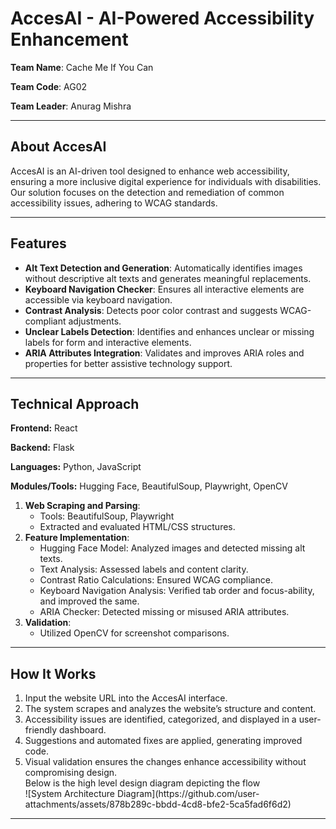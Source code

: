<div>
  <h1>AccesAI - AI-Powered Accessibility Enhancement</h1>

  <p><strong>Team Name</strong>: Cache Me If You Can</p>
  <p><strong>Team Code</strong>: AG02</p>
  <p><strong>Team Leader</strong>: Anurag Mishra</p>

  <hr>

  <div>
    <h2>About AccesAI</h2>
    <p>AccesAI is an AI-driven tool designed to enhance web accessibility, ensuring a more inclusive digital experience for individuals with disabilities. Our solution focuses on the detection and remediation of common accessibility issues, adhering to WCAG standards.</p>
  </div>

  <hr>

  <div>
    <h2>Features</h2>
    <ul>
      <li><strong>Alt Text Detection and Generation</strong>: Automatically identifies images without descriptive alt texts and generates meaningful replacements.</li>
      <li><strong>Keyboard Navigation Checker</strong>: Ensures all interactive elements are accessible via keyboard navigation.</li>
      <li><strong>Contrast Analysis</strong>: Detects poor color contrast and suggests WCAG-compliant adjustments.</li>
      <li><strong>Unclear Labels Detection</strong>: Identifies and enhances unclear or missing labels for form and interactive elements.</li>
      <li><strong>ARIA Attributes Integration</strong>: Validates and improves ARIA roles and properties for better assistive technology support.</li>
    </ul>
  </div>

  <hr>

  <div>
    <h2>Technical Approach</h2>
    <p><strong>Frontend:</strong> React</p>
    <p><strong>Backend:</strong> Flask</p>
    <p><strong>Languages:</strong> Python, JavaScript</p>
    <p><strong>Modules/Tools:</strong> Hugging Face, BeautifulSoup, Playwright, OpenCV</p>
    <ol>
      <li><strong>Web Scraping and Parsing</strong>:
        <ul>
          <li>Tools: BeautifulSoup, Playwright</li>
          <li>Extracted and evaluated HTML/CSS structures.</li>
        </ul>
      </li>
      <li><strong>Feature Implementation</strong>:
        <ul>
          <li>Hugging Face Model: Analyzed images and detected missing alt texts.</li>
          <li>Text Analysis: Assessed labels and content clarity.</li>
          <li>Contrast Ratio Calculations: Ensured WCAG compliance.</li>
          <li>Keyboard Navigation Analysis: Verified tab order and focus-ability, and improved the same.</li>
          <li>ARIA Checker: Detected missing or misused ARIA attributes.</li>
        </ul>
      </li>
      <li><strong>Validation</strong>:
        <ul>
          <li>Utilized OpenCV for screenshot comparisons.</li>
        </ul>
      </li>
    </ol>
  </div>

  <hr>

  <div>
    <h2>How It Works</h2>
    <ol>
      <li>Input the website URL into the AccesAI interface.</li>
      <li>The system scrapes and analyzes the website’s structure and content.</li>
      <li>Accessibility issues are identified, categorized, and displayed in a user-friendly dashboard.</li>
      <li>Suggestions and automated fixes are applied, generating improved code.</li>
      <li>Visual validation ensures the changes enhance accessibility without compromising design.</li>
      Below is the high level design diagram depicting the flow<br>
      ![System Architecture Diagram](https://github.com/user-attachments/assets/878b289c-bbdd-4cd8-bfe2-5ca5fad6f6d2)
    </ol>
  </div>

  <hr>
</div>
